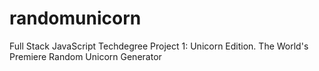 # randomunicorn

Full Stack JavaScript Techdegree Project 1: Unicorn Edition.
The World's Premiere Random Unicorn Generator
